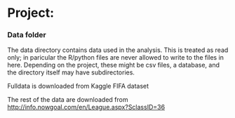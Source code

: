 # Project: 
### Data folder

The data directory contains data used in the analysis. This is treated as read only; in paricular the R/python files are never allowed to write to the files in here. Depending on the project, these might be csv files, a database, and the directory itself may have subdirectories.

Fulldata is downloaded from Kaggle FIFA dataset


The rest of the data are downloaded from http://info.nowgoal.com/en/League.aspx?SclassID=36
